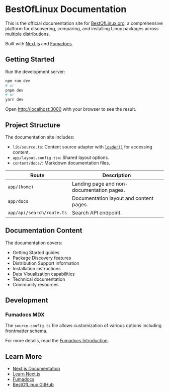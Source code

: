 # BestOfLinux Documentation

This is the official documentation site for [BestOfLinux.org](https://bestoflinux.org), a comprehensive platform for discovering, comparing, and installing Linux packages across multiple distributions.

Built with [Next.js](https://nextjs.org/) and [Fumadocs](https://fumadocs.dev/).

## Getting Started

Run the development server:

```bash
npm run dev
# or
pnpm dev
# or
yarn dev
```

Open [http://localhost:3000](http://localhost:3000) with your browser to see the result.

## Project Structure

The documentation site includes:

- `lib/source.ts`: Content source adapter with [`loader()`](https://fumadocs.dev/docs/headless/source-api) for accessing content.
- `app/layout.config.tsx`: Shared layout options.
- `content/docs/`: Markdown documentation files.

| Route                     | Description                                            |
| ------------------------- | ------------------------------------------------------ |
| `app/(home)`              | Landing page and non-documentation pages.              |
| `app/docs`                | Documentation layout and content pages.                |
| `app/api/search/route.ts` | Search API endpoint.                                   |

## Documentation Content

The documentation covers:

- Getting Started guides
- Package Discovery features
- Distribution Support information
- Installation instructions
- Data Visualization capabilities
- Technical documentation
- Community resources

## Development

### Fumadocs MDX

The `source.config.ts` file allows customization of various options including frontmatter schema.

For more details, read the [Fumadocs Introduction](https://fumadocs.dev/docs/mdx).

## Learn More

- [Next.js Documentation](https://nextjs.org/docs)
- [Learn Next.js](https://nextjs.org/learn)
- [Fumadocs](https://fumadocs.dev)
- [BestOfLinux GitHub](https://github.com/bestoflinux)
